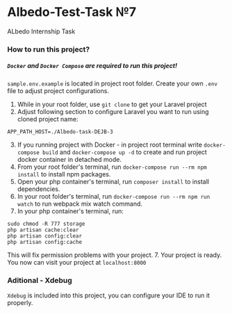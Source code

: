 # Albedo-Test-Task №7
ALbedo Internship Task


### How to run this project?
##### ```Docker``` and ```Docker Compose``` are required to run this project!


```sample.env.example``` is located in project root folder. Create your own ```.env``` file to adjust project configurations.


1. While in your root folder, use ```git clone``` to get your Laravel project
2. Adjust following section to configure Laravel you want to run using cloned project name:
```
APP_PATH_HOST=./Albedo-task-DEJB-3
```
3. If you running project with Docker - in project root terminal write ```docker-compose build``` and ```docker-compose up -d``` to create and run project docker container in detached mode.
4. From your root folder's terminal, run ```docker-compose run --rm npm install``` to install npm packages.
5. Open your php container's terminal, run ```composer install``` to install dependencies.
6. In your root folder's terminal, run ```docker-compose run --rm npm run watch``` to run webpack mix watch command.
7. In your php container's terminal, run:
```
sudo chmod -R 777 storage
php artisan cache:clear
php artisan config:clear
php artisan config:cache
``` 
This will fix permission problems with your project.
7. Your project is ready. You now can visit your project at ```localhost:8000```


### Aditional - Xdebug


```Xdebug``` is included into this project, you can configure your IDE to run it properly.